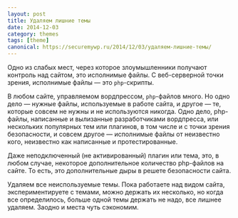 ```yaml
---
layout: post
title: Удаляем лишние темы
date: 2014-12-03
category: themes
tags: [theme]
canonical: https://securemywp.ru/2014/12/03/удаляем-лишние-темы/
---
```


Одно из слабых мест, через которое злоумышленники получают контроль над сайтом, это исполнимые файлы. С веб-серверной точки зрения, исполнимые файлы — это `php`-скрипты.

В любом сайте, управляемом вордпрессом, `php`-файлов много. Но одно дело — нужные файлы, используемые в работе сайта, и другое — те, которые совсем не нужны и не используются никогда. Одно дело, php-файлы, написанные и вылизанные разработчиками вордпресса, или нескольких популярных тем или плагинов, в том числе и с точки зрения безопасности, и совсем другое — исполнимые файлы от неизвестно кого, неизвестно как написанные и протестированные.

Даже неподключенный (не активированный) плагин или тема, это, в любом случае, некоторое дополнительное количество php-файлов на сайте. То есть, это дополнительные дыры в решете безопасности сайта.

Удаляем все неиспользуемые темы. Пока работаете над видом сайта, экспериментируете с темами, можно держать их несколько, но когда все определилось, больше одной темы держать не надо, все лишнее удаляем. Заодно и места чуть сэкономим.
